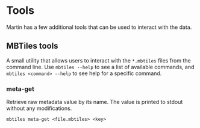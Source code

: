# Tools

Martin has a few additional tools that can be used to interact with the data.

## MBTiles tools
A small utility that allows users to interact with the `*.mbtiles` files from the command line. Use `mbtiles --help` to see a list of available commands, and `mbtiles <command> --help` to see help for a specific command.

### meta-get
Retrieve raw metadata value by its name. The value is printed to stdout without any modifications.

```shell
mbtiles meta-get <file.mbtiles> <key>
```
